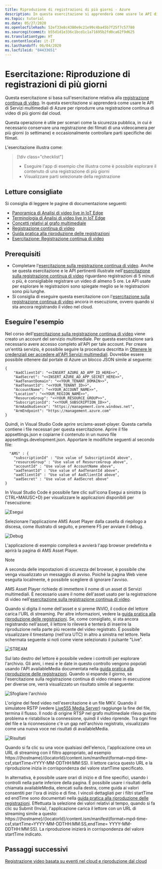 ```yaml
---
title: Riproduzione di registrazioni di più giorni - Azure
description: In questa esercitazione si apprenderà come usare le API di Servizi multimediali di Azure per riprodurre una registrazione continua di video di più giorni.
ms.topic: tutorial
ms.date: 05/27/2020
ms.openlocfilehash: 52ef33e8c4380e9c21e99c4ba45b7f25f7c57780
ms.sourcegitcommit: b55d1d1e336c1bcd1c1a71695b2fd0ca62f9d625
ms.translationtype: HT
ms.contentlocale: it-IT
ms.lasthandoff: 06/04/2020
ms.locfileid: "84433651"
---
```

# <a name="tutorial-playback-of-multi-day-recordings"></a>Esercitazione: Riproduzione di registrazioni di più giorni  

Questa esercitazione si basa sull'esercitazione relativa alla [registrazione continua di video](continuous-video-recording-concept.md). In questa esercitazione si apprenderà come usare le API di Servizi multimediali di Azure per riprodurre una registrazione continua di video di più giorni dal cloud. 

Questa operazione è utile per scenari come la sicurezza pubblica, in cui è necessario conservare una registrazione dei filmati di una videocamera per più giorni (o settimane) e occasionalmente controllare parti specifiche dei filmati.

L'esercitazione illustra come:

> [!div class="checklist"]
> * Eseguire l'app di esempio che illustra come è possibile esplorare il contenuto di una registrazione di più giorni
> * Visualizzare parti selezionate della registrazione

## <a name="suggested-pre-reading"></a>Letture consigliate  

Si consiglia di leggere le pagine di documentazione seguenti:

* [Panoramica di Analisi di video live in IoT Edge](overview.md)
* [Terminologia di Analisi di video live in IoT Edge](terminology.md)
* [Concetti relativi al grafo multimediale](media-graph-concept.md)
* [Registrazione continua di video](continuous-video-recording-concept.md) 
* [Guida pratica alla riproduzione delle registrazioni](playback-recordings-how-to.md)
* [Esercitazione: Registrazione continua di video](continuous-video-recording-tutorial.md)

## <a name="prerequisites"></a>Prerequisiti

* Completare l'[esercitazione sulla registrazione continua di video](continuous-video-recording-tutorial.md). Anche se questa esercitazione e le API pertinenti illustrate nell'[esercitazione sulla registrazione continua di video](continuous-video-recording-tutorial.md) riguardano registrazioni di 5 minuti o più, è consigliabile registrare un video di almeno 5 ore. Le API usate per esplorare le registrazioni sono spiegate meglio se le registrazioni sono più lunghe.
* Si consiglia di eseguire questa esercitazione con l'[esercitazione sulla registrazione continua di video](continuous-video-recording-tutorial.md) ancora in esecuzione, ovvero quando si sta ancora registrando il video nel cloud.

## <a name="run-the-sample"></a>Eseguire l'esempio 

Nel corso dell'[esercitazione sulla registrazione continua di video](continuous-video-recording-tutorial.md) viene creato un account del servizio multimediale. Per questa esercitazione sarà necessario avere accesso completo all'API per tale account. Per creare un'entità servizio, è possibile seguire la procedura descritta in [Ottenere le credenziali per accedere all'API Servizi multimediali](../latest/access-api-howto.md#use-the-azure-portal). Dovrebbe essere possibile ottenere dal portale di Azure un blocco JSON simile al seguente:

```
{
    "AadClientId": "<<INSERT_AZURE_AD_APP_ID_HERE>>",
    "AadSecret": "<<INSERT_AZURE_AD_APP_SECRET_HERE>>",
    "AadTenantDomain": "<<YOUR_TENANT_DOMAIN>>",
    "AadTenantId": "<<YOUR_TENANT_ID>>",
    "AccountName": "<<YOUR_ACCOUNT_NAME>>",
    "Location": "<<YOUR_REGION_NAME>>",
    "ResourceGroup": "<<YOUR_RESOURCE_GROUP>>",
    "SubscriptionId": "<<YOUR_SUBSCRIPTION_ID>>",
    "ArmAadAudience": "https://management.core.windows.net",
    "ArmEndpoint": "https://management.azure.com"
}
```

Quindi, in Visual Studio Code aprire src/ams-asset-player. Questa cartella contiene i file necessari per questa esercitazione. Aprire il file appsettings.json e copiarne il contenuto in un nuovo file appsettings.development.json. Apportare le modifiche seguenti al secondo file:

```
  "AMS" : {
    "subscriptionId" : "Use value of SubscriptionId above",
    "resourceGroup" : "Use value of ResourceGroup above",
    "accountId" : "Use value of AccountName above",
    "aadTenantId" : "Use value of AadTenantId above",
    "aadClientId" : "Use value of AadClientId above",
    "aadSecret" : "Use value of AadSecret above"
} 
```

In Visual Studio Code è possibile fare clic sull'icona Esegui a sinistra (o CTRL+MAIUSC+D) per visualizzare le applicazioni disponibili per l'esecuzione:

![Esegui](./media/playback-multi-day-recordings-tutorial/run.png)
 
Selezionare l'applicazione AMS Asset Player dalla casella di riepilogo a discesa, come illustrato di seguito, e premere F5 per avviare il debug.

![Debug](./media/playback-multi-day-recordings-tutorial/debug.png)

L'applicazione di esempio compilerà e avvierà l'app browser predefinita e aprirà la pagina di AMS Asset Player.

> [!NOTE]
> A seconda delle impostazioni di sicurezza del browser, è possibile che venga visualizzato un messaggio di avviso. Poiché la pagina Web viene eseguita localmente, è possibile scegliere di ignorare l'avviso.

AMS Asset Player richiede di immettere il nome di un asset di Servizi multimediali. È necessario usare il nome dell'asset usato per la registrazione di video nell'[esercitazione sulla registrazione continua di video](continuous-video-recording-tutorial.md).

Quando si digita il nome dell'asset e si preme INVIO, il codice del lettore carica l'URL di streaming. Per altre informazioni, vedere la [guida pratica alla riproduzione delle registrazioni](playback-recordings-how-to.md). Se, come consigliato, si sta ancora registrando nell'asset, il lettore lo rileverà e tenterà di inserire la riproduzione nella parte più recente del video registrato. È possibile visualizzare il timestamp (nell'ora UTC) in altro a sinistra nel lettore. Nella schermata seguente si noti come viene selezionato il pulsante "Live".

![STREAM](./media/playback-multi-day-recordings-tutorial/assetplayer1.png)
 
Sul lato destro del lettore è possibile vedere i controlli per esplorare l'archivio. Gli anni, i mesi e le date in questo controllo vengono popolati usando l'API availableMedia documentata nella [guida pratica alla riproduzione delle registrazioni](playback-recordings-how-to.md).
Quando si espande il giorno, se l'esercitazione sulla registrazione continua di video rimane in esecuzione per diverse ore, verrà visualizzato un risultato simile al seguente:

![Sfogliare l'archivio](./media/playback-multi-day-recordings-tutorial/results.png)

L'origine del feed video nell'esercitazione è un file MKV. Quando il simulatore RSTP (vedere [Live555 Media Server](https://github.com/Azure/live-video-analytics/tree/master/utilities/rtspsim-live555)) raggiunge la fine del file, termina il flusso. Il nodo di origine RTSP nel grafo multimediale rileva questo problema e ristabilisce la connessione, quindi il video riprende. Tra ogni fine del file e la riconnessione c'è un gap nell'archivio registrato, visualizzato come una nuova voce nei risultati di availableMedia.

![Risultati](./media/playback-multi-day-recordings-tutorial/assetplayer2.png)
 
Quando si fa clic su una voce qualsiasi dell'elenco, l'applicazione crea un URL di streaming con il filtro appropriato, ad esempio https://{hostname}/{locatorId}/content.ism/manifest(format=mpd-time-csf,startTime=YYYY-MM-DDTHH:MM:SS). Il lettore carica questo URL e la riproduzione inizia in corrispondenza del valore startTime specificato.

In alternativa, è possibile usare orari di inizio e di fine specifici, usando i controlli nella parte inferiore della pagina. È possibile usare i risultati della chiamata availableMedia, elencati sulla destra, come guida ai valori consentiti per l'ora di inizio e di fine. I vincoli dettagliati per i filtri startTime ed endTime sono documentati nella [guida pratica alla riproduzione delle registrazioni](playback-recordings-how-to.md). Effettuata la selezione dei valori relativi al tempo, quando si fa clic su Submit (Invia), l'applicazione carica il lettore con un URL di streaming simile a questo: https://{hostname}/{locatorId}/content.ism/manifest(format=mpd-time-csf,startTime=YYYY-MM-DDTHH:MM:SS,endTime= YYYY-MM-DDTHH:MM:SS). La riproduzione inizierà in corrispondenza del valore startTime indicato.

## <a name="next-steps"></a>Passaggi successivi

[Registrazione video basata su eventi nel cloud e riproduzione dal cloud](event-based-video-recording-tutorial.md)

